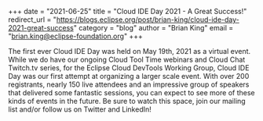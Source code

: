 +++
date = "2021-06-25"
title = "Cloud IDE Day 2021 - A Great Success!"
redirect_url = "https://blogs.eclipse.org/post/brian-king/cloud-ide-day-2021-great-success"
category = "blog"
author = "Brian King"
email = "brian.king@eclipse-foundation.org"
+++

The first ever Cloud IDE Day was held on May 19th, 2021 as a virtual event. While we do have our ongoing Cloud Tool Time webinars and Cloud Chat Twitch.tv series, for the Eclipse Cloud DevTools Working Group, Cloud IDE Day was our first attempt at organizing a larger scale event. With over 200 registrants, nearly 150 live attendees and an impressive group of speakers that delivered some fantastic sessions, you can expect to see more of these kinds of events in the future. Be sure to watch this space, join our mailing list and/or follow us on Twitter and LinkedIn!